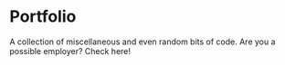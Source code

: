 Portfolio
=========

A collection of miscellaneous and even random bits of code. Are you a possible employer? Check here! 
